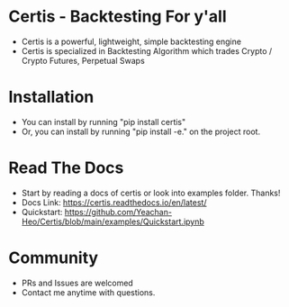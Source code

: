 # Certis - Backtesting For y'all
- Certis is a powerful, lightweight, simple backtesting engine
- Certis is specialized in Backtesting Algorithm which trades Crypto / Crypto Futures, Perpetual Swaps

# Installation
- You can install by running "pip install certis"
- Or, you can install by running "pip install -e." on the project root.

# Read The Docs
- Start by reading a docs of certis or look into examples folder. Thanks!
- Docs Link: https://certis.readthedocs.io/en/latest/
- Quickstart: https://github.com/Yeachan-Heo/Certis/blob/main/examples/Quickstart.ipynb

# Community
- PRs and Issues are welcomed
- Contact me anytime with questions.
